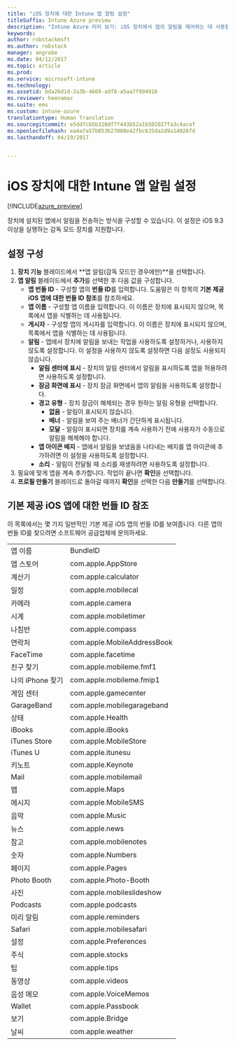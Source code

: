 ```yaml
---
title: "iOS 장치에 대한 Intune 앱 알림 설정"
titleSuffix: Intune Azure preview
description: "Intune Azure 미리 보기: iOS 장치에서 앱의 알림을 제어하는 데 사용할 수 있는 설정을 알아봅니다."
keywords: 
author: robstackmsft
ms.author: robstack
manager: angrobe
ms.date: 04/12/2017
ms.topic: article
ms.prod: 
ms.service: microsoft-intune
ms.technology: 
ms.assetid: bda26d1d-2a3b-4669-adf8-a5aa7f994916
ms.reviewer: heenamac
ms.suite: ems
ms.custom: intune-azure
translationtype: Human Translation
ms.sourcegitcommit: e5dd7cb5b320df7f443b52a1b502027fa3c4acaf
ms.openlocfilehash: ea4a7a57b853b27008e42fbc635da2d9a14026fd
ms.lasthandoff: 04/19/2017


---
```


# <a name="intune-app-notifications-settings-for-ios-devices"></a>iOS 장치에 대한 Intune 앱 알림 설정

[!INCLUDE[azure_preview](../includes/azure_preview.md)]

장치에 설치된 앱에서 알림을 전송하는 방식을 구성할 수 있습니다. 이 설정은 iOS 9.3 이상을 실행하는 감독 모드 장치를 지원합니다.

## <a name="configure-settings"></a>설정 구성

1. **장치 기능** 블레이드에서 **앱 알림(감독 모드인 경우에만)**을 선택합니다.
2. **앱 알림** 블레이드에서 **추가**를 선택한 후 다음 값을 구성합니다.
    - **앱 번들 ID** - 구성할 앱의 **번들 ID**를 입력합니다. 도움말은 이 항목의 **기본 제공 iOS 앱에 대한 번들 ID 참조**를 참조하세요.
    - **앱 이름** - 구성할 앱 이름을 입력합니다. 이 이름은 장치에 표시되지 않으며, 목록에서 앱을 식별하는 데 사용됩니다.
    - **게시자** - 구성할 앱의 게시자를 입력합니다. 이 이름은 장치에 표시되지 않으며, 목록에서 앱을 식별하는 데 사용됩니다.
    - **알림** - 앱에서 장치에 알림을 보내는 작업을 사용하도록 설정하거나, 사용하지 않도록 설정합니다. 이 설정을 사용하지 않도록 설정하면 다음 설정도 사용되지 않습니다.
        - **알림 센터에 표시** - 장치의 알림 센터에서 알림을 표시하도록 앱을 허용하려면 사용하도록 설정합니다.
        - **잠금 화면에 표시** - 장치 잠금 화면에서 앱의 알림을 사용하도록 설정합니다.
        - **경고 유형** - 장치 잠금이 해제되는 경우 원하는 알림 유형을 선택합니다.
            - **없음** - 알림이 표시되지 않습니다.
            - **배너** - 알림을 보여 주는 배너가 간단하게 표시됩니다.
            - **모달** - 알림이 표시되면 장치를 계속 사용하기 전에 사용자가 수동으로 알림을 해제해야 합니다.
        - **앱 아이콘 배지** - 앱에서 알림을 보냈음을 나타내는 배지를 앱 아이콘에 추가하려면 이 설정을 사용하도록 설정합니다.
        - **소리** - 알림이 전달될 때 소리를 재생하려면 사용하도록 설정합니다.
3. 필요에 맞게 앱을 계속 추가합니다. 작업이 끝나면 **확인**을 선택합니다.
4. **프로필 만들기** 블레이드로 돌아갈 때까지 **확인**을 선택한 다음 **만들기**를 선택합니다. 


## <a name="bundle-id-reference-for-built-in-ios-apps"></a>기본 제공 iOS 앱에 대한 번들 ID 참조

이 목록에서는 몇 가지 일반적인 기본 제공 iOS 앱의 번들 ID를 보여줍니다. 다른 앱의 번들 ID를 찾으려면 소프트웨어 공급업체에 문의하세요. 

|||
|-|-|
|앱 이름|BundleID|
|앱 스토어|com.apple.AppStore|
|계산기|com.apple.calculator|
|일정|com.apple.mobilecal|
|카메라|com.apple.camera|
|시계|com.apple.mobiletimer|
|나침반|com.apple.compass|
|연락처|com.apple.MobileAddressBook|
|FaceTime|com.apple.facetime|
|친구 찾기|com.apple.mobileme.fmf1|
|나의 iPhone 찾기|com.apple.mobileme.fmip1|
|게임 센터|com.apple.gamecenter|
|GarageBand|com.apple.mobilegarageband|
|상태|com.apple.Health|
|iBooks|com.apple.iBooks|
|iTunes Store|com.apple.MobileStore|
|iTunes U|com.apple.itunesu|
|키노트|com.apple.Keynote|
|Mail|com.apple.mobilemail|
|맵|com.apple.Maps|
|메시지|com.apple.MobileSMS|
|음악|com.apple.Music|
|뉴스|com.apple.news|
|참고|com.apple.mobilenotes|
|숫자|com.apple.Numbers|
|페이지|com.apple.Pages|
|Photo Booth|com.apple.Photo-Booth|
|사진|com.apple.mobileslideshow|
|Podcasts|com.apple.podcasts|
|미리 알림|com.apple.reminders|
|Safari|com.apple.mobilesafari|
|설정|com.apple.Preferences|
|주식|com.apple.stocks|
|팁|com.apple.tips|
|동영상|com.apple.videos|
|음성 메모|com.apple.VoiceMemos|
|Wallet|com.apple.Passbook|
|보기|com.apple.Bridge|
|날씨|com.apple.weather|
